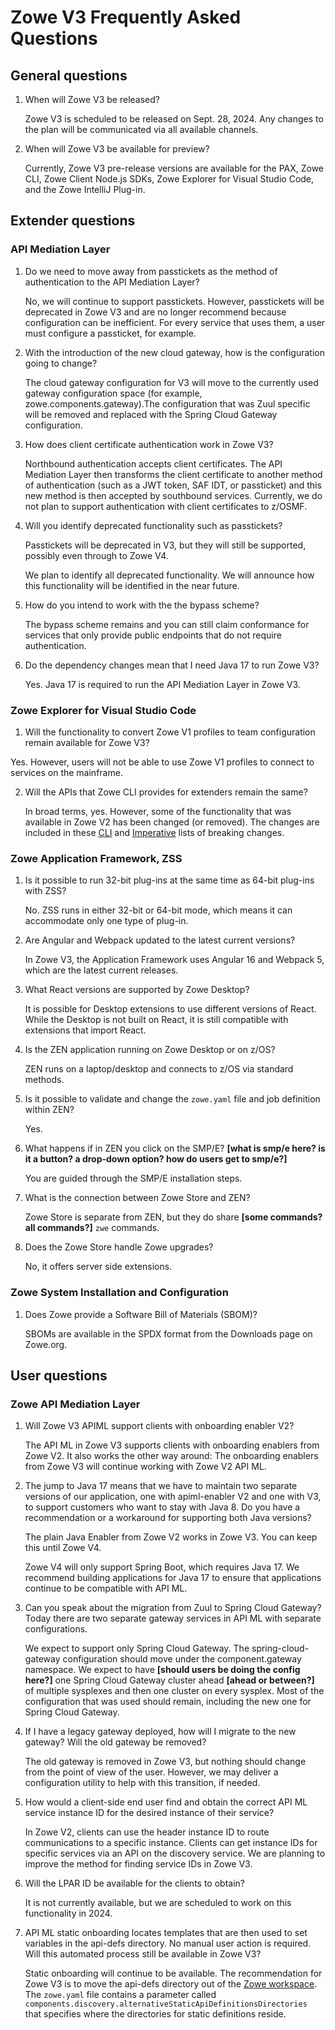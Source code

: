 # Zowe V3 Frequently Asked Questions

## General questions

1. When will Zowe V3 be released?
  
   Zowe V3 is scheduled to be released on Sept. 28, 2024. Any changes to the plan will be communicated via all available channels.

2. When will Zowe V3 be available for preview?
  
   Currently, Zowe V3 pre-release versions are available for the PAX, Zowe CLI, Zowe Client Node.js SDKs, Zowe Explorer for Visual Studio Code, and the Zowe IntelliJ Plug-in.

## Extender questions

### API Mediation Layer

1. Do we need to move away from passtickets as the method of authentication to the API Mediation Layer?
    
   No, we will continue to support passtickets. However, passtickets will be deprecated in Zowe V3 and are no longer recommend because configuration can be inefficient. For every service that uses them, a user must configure a passticket, for example.

2. With the introduction of the new cloud gateway, how is the configuration going to change?

   The cloud gateway configuration for V3 will move to the currently used gateway configuration space (for example, zowe.components.gateway).The configuration that was Zuul specific will be removed and replaced with the Spring Cloud Gateway configuration.

3. How does client certificate authentication work in Zowe V3?

   Northbound authentication accepts client certificates. The API Mediation Layer then transforms the client certificate to another method of authentication (such as a JWT token, SAF IDT, or passticket) and this new method is then accepted by southbound services. Currently, we do not plan to support authentication with client certificates to z/OSMF.

4. Will you identify deprecated functionality such as passtickets?

    Passtickets will be deprecated in V3, but they will still be supported, possibly even through to Zowe V4.

    We plan to identify all deprecated functionality. We will announce how this functionality will be identified in the near future.

5. How do you intend to work with the the bypass scheme?

   The bypass scheme remains and you can still claim conformance for services that only provide public endpoints that do not require authentication.

6. Do the dependency changes mean that I need Java 17 to run Zowe V3?

   Yes. Java 17 is required to run the API Mediation Layer in Zowe V3.

### Zowe Explorer for Visual Studio Code

1. Will the functionality to convert Zowe V1 profiles to team configuration remain available for Zowe V3?

Yes. However, users will not be able to use Zowe V1 profiles to connect to services on the mainframe.

2. Will the APIs that Zowe CLI provides for extenders remain the same?

   In broad terms, yes. However, some of the functionality that was available in Zowe V2 has been changed (or removed). The changes are included in these [CLI](https://ibm.ent.box.com/s/vqu92d82b4wk0i6fupo8glbrxvufn4zw) and [Imperative](https://github.com/zowe/imperative/issues/970) lists of breaking changes.

### Zowe Application Framework, ZSS

1. Is it possible to run 32-bit plug-ins at the same time as 64-bit plug-ins with ZSS?

   No. ZSS runs in either 32-bit or 64-bit mode, which means it can accommodate only one type of plug-in.

2. Are Angular and Webpack updated to the latest current versions?

   In Zowe V3, the Application Framework uses Angular 16 and Webpack 5, which are the latest current releases.

3. What React versions are supported by Zowe Desktop?

   It is possible for Desktop extensions to use different versions of React. While the Desktop is not built on React, it is still compatible with extensions that import React.

4. Is the ZEN application running on Zowe Desktop or on z/OS?

   ZEN runs on a laptop/desktop and connects to z/OS via standard methods.

5. Is it possible to validate and change the `zowe.yaml` file and job definition within ZEN?

   Yes.

6. What happens if in ZEN you click on the SMP/E? **[what is smp/e here? is it a button? a drop-down option? how do users get to smp/e?]**

   You are guided through the SMP/E installation steps.

7. What is the connection between Zowe Store and ZEN?

   Zowe Store is separate from ZEN, but they do share **[some commands? all commands?]** `zwe` commands.

8. Does the Zowe Store handle Zowe upgrades?

   No, it offers server side extensions.

### Zowe System Installation and Configuration

1. Does Zowe provide a Software Bill of Materials (SBOM)?

   SBOMs are available in the SPDX format from the Downloads page on Zowe.org.

## User questions

### Zowe API Mediation Layer

1. Will Zowe V3 APIML support clients with onboarding enabler V2?

   The API ML in Zowe V3 supports clients with onboarding enablers from Zowe V2. It also works the other way around: The onboarding enablers from Zowe V3 will continue working with Zowe V2 API ML.

2. The jump to Java 17 means that we have to maintain two separate versions of our application, one with apiml-enabler V2 and one with V3, to support customers who want to stay with Java 8. Do you have a recommendation or a workaround for supporting both Java versions?

   The plain Java Enabler from Zowe V2 works in Zowe V3. You can keep this until Zowe V4.

   Zowe V4 will only support Spring Boot, which requires Java 17. We recommend building applications for Java 17 to ensure that applications continue to be compatible with API ML.

3. Can you speak about the migration from Zuul to Spring Cloud Gateway? Today there are two separate gateway services in API ML with separate configurations.

   We expect to support only Spring Cloud Gateway. The spring-cloud-gateway configuration should move under the component.gateway namespace. We expect to have **[should users be doing the config here?]** one Spring Cloud Gateway cluster ahead **[ahead or between?]** of multiple sysplexes and then one cluster on every sysplex. Most of the configuration that was used should remain, including the new one for Spring Cloud Gateway.

4. If I have a legacy gateway deployed, how will I migrate to the new gateway? Will the old gateway be removed?

   The old gateway is removed in Zowe V3, but nothing should change from the point of view of the user. However, we may deliver a configuration utility to help with this transition, if needed.

5. How would a client-side end user find and obtain the correct API ML service instance ID for the desired instance of their service?

   In Zowe V2, clients can use the header instance ID to route communications to a specific instance. Clients can get instance IDs for specific services via an API on the discovery service. We are planning to improve the method for finding service IDs in Zowe V3.

6. Will the LPAR ID be available for the clients to obtain?

   It is not currently available, but we are scheduled to work on this functionality in 2024.

7. API ML static onboarding locates templates that are then used to set variables in the api-defs directory. No manual user action is required. Will this automated process still be available in Zowe V3?

   Static onboarding will continue to be available. The recommendation for Zowe V3 is to move the api-defs directory out of the [Zowe workspace](../appendix/zowe-glossary.md#workspace-directory). The `zowe.yaml` file contains a parameter called `components.discovery.alternativeStaticApiDefinitionsDirectories` that specifies where the directories for static definitions reside.
